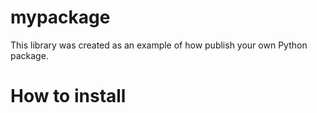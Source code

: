 # mypackage

This library was created as an example of how publish your own Python package.

# How to install
